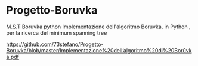 # Progetto-Boruvka
M.S.T Boruvka python
Implementazione dell'algoritmo Boruvka, in Python , per la ricerca del minimum spanning tree

https://github.com/73stefano/Progetto-Boruvka/blob/master/Implementazione%20dell’algoritmo%20di%20Borůvka.pdf
